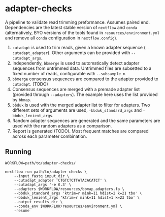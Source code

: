 

# adapter-checks

A pipeline to validate read trimming preformance. Assumes paired end.
Dependencies are the latest stable version of `nextflow` and `conda` (alternatively, BYO versions of the tools found in `resources/environment.yml` and remove all `conda` configuration in `nextflow.config`).

1. `cutadapt` is used to trim reads, given a known adapter sequence (`--cutadapt_adapter`). Other arguments can be provided with `--cutadapt_args`.
2. Independently, `bbmerge` is used to automatically detect adapter sequences from untrimmed data. Untrimmed files are subsetted to a fixed number of reads, configurable with `--subsample_n`. 
3. `bbmerge` consensus sequences are compared to the adapter provided to `cutadapt`. (TODO)
4. Consensus sequences are merged with a premade adapter list (provided through `--adapters`). The example here uses the list provided by `bbmap`.
5. `bbduk` is used with the merged adapter list to filter for adapters. Two different sets of arguments are used, `-bbduk_standard_args` and `-bbduk_lenient_args`.
6. Random adapter sequences are generated and the same parameters are used with the random adapters as a comparison.
7. Report is generated (TODO). Most frequent matches are compared across each parameter combination.

## Running

```{bash}
WORKFLOW=path/to/adapter-checks/

nextflow run path/to/adapter-checks \
    --input_fastq input_dir \
    --cutadapt_adapter 'CTGTCTCTTATACACATCT' \
    --cutadapt_args '-e 0.3' \
    --adapters $WORKFLOW/resources/bbmap_adapters.fa \
    --bbduk_standard_args 'ktrim=r mink=11 hdist=2 k=21 tbo' \
    --bbduk_lenient_args 'ktrim=r mink=11 hdist=1 k=23 tbo' \
    --output results_dir \
    --conda_env $WORKFLOW/resources/environment.yml \
    -resume
```